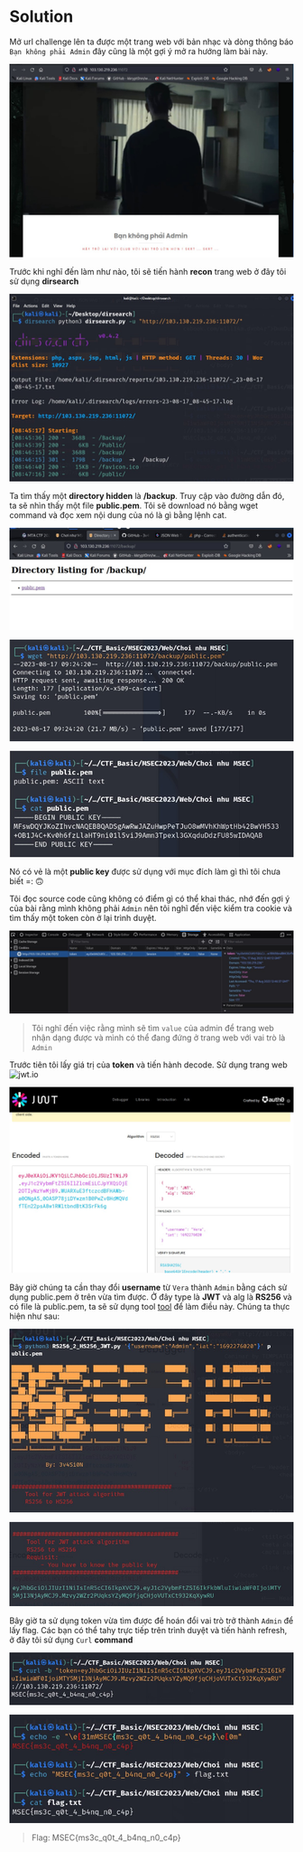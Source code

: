 # Solution

Mở url challenge lên ta được một trang web với bản nhạc và dòng thông báo `Bạn không phải Admin` đây cũng là một gợi ý mở ra hướng làm bài này.

![image1](https://github.com/Giangattt123/C4ptur3_Th3_Fl4g/blob/master/MSEC_CTF_2023/Web/Ch%C6%A1i%20nh%C6%B0%20Msec/images/image1.jpg)

Trước khi nghĩ đến làm như nào, tôi sẽ tiến hành **recon** trang web ở đây tôi sử dụng **dirsearch**

![image2](https://github.com/Giangattt123/C4ptur3_Th3_Fl4g/blob/master/MSEC_CTF_2023/Web/Ch%C6%A1i%20nh%C6%B0%20Msec/images/image2.jpg)

Ta tìm thấy một **directory hidden** là **/backup**. Truy cập vào đường dẫn đó, ta sẽ nhìn thấy một file **public.pem**. Tôi sẽ download nó bằng wget command và đọc xem nội dung của nó là gì bằng lệnh cat.

![image3](https://github.com/Giangattt123/C4ptur3_Th3_Fl4g/blob/master/MSEC_CTF_2023/Web/Ch%C6%A1i%20nh%C6%B0%20Msec/images/image3.jpg)

![image4](https://github.com/Giangattt123/C4ptur3_Th3_Fl4g/blob/master/MSEC_CTF_2023/Web/Ch%C6%A1i%20nh%C6%B0%20Msec/images/image4.jpg)

![image5](https://github.com/Giangattt123/C4ptur3_Th3_Fl4g/blob/master/MSEC_CTF_2023/Web/Ch%C6%A1i%20nh%C6%B0%20Msec/images/image5.jpg)

Nó có vẻ là một **public key** được sử dụng với mục đích làm gì thì tôi chưa biết =: 🙃

Tôi đọc source code cũng không có điểm gì có thể khai thác, nhớ đến gợi ý của bài rằng mình không phải `Admin` nên tôi nghĩ đến việc kiểm tra cookie và tìm thấy một token còn ở lại trình duyệt.

![image6](https://github.com/Giangattt123/C4ptur3_Th3_Fl4g/blob/master/MSEC_CTF_2023/Web/Ch%C6%A1i%20nh%C6%B0%20Msec/images/image6.jpg)

> Tôi nghĩ đến việc rằng mình sẽ tìm `value` của admin để trang web nhận dạng được và mình có thể đang đứng ở trang web với vai trò là `Admin`

Trước tiên tôi lấy giá trị của **token** và tiến hành decode. Sử dụng trang web ![jwt.io](https://jwt.io/)

![image7](https://github.com/Giangattt123/C4ptur3_Th3_Fl4g/blob/master/MSEC_CTF_2023/Web/Ch%C6%A1i%20nh%C6%B0%20Msec/images/image7.jpg)

Bây giờ chúng ta cần thay đổi **username** từ `Vera` thành `Admin` bằng cách sử dụng public.pem ở trên vừa tìm được. Ở đây type là **JWT** và alg là **RS256** và có file là public.pem, ta sẽ sử dụng tool [tool](https://github.com/3v4Si0N/RS256-2-HS256) để làm điều này. Chúng ta thực hiện như sau:

![image8](https://github.com/Giangattt123/C4ptur3_Th3_Fl4g/blob/master/MSEC_CTF_2023/Web/Ch%C6%A1i%20nh%C6%B0%20Msec/images/image8.jpg)

![image9](https://github.com/Giangattt123/C4ptur3_Th3_Fl4g/blob/master/MSEC_CTF_2023/Web/Ch%C6%A1i%20nh%C6%B0%20Msec/images/image9.jpg)

Bây giờ ta sử dụng token vừa tìm được để hoán đổi vai trò trở thành `Admin` để lấy flag. Các bạn có thể tahy trực tiếp trên trình duyệt và tiến hành refresh, ở đây tôi sử dụng `Curl` **command**

![image10](https://github.com/Giangattt123/C4ptur3_Th3_Fl4g/blob/master/MSEC_CTF_2023/Web/Ch%C6%A1i%20nh%C6%B0%20Msec/images/image10.jpg)

![image11](https://github.com/Giangattt123/C4ptur3_Th3_Fl4g/blob/master/MSEC_CTF_2023/Web/Ch%C6%A1i%20nh%C6%B0%20Msec/images/image11.jpg)

> Flag: MSEC{ms3c_q0t_4_b4nq_n0_c4p}
